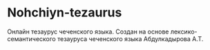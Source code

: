 # Nohchiyn-tezaurus
Онлайн тезаурус чеченского языка. Создан на основе лексико-семантического тезауруса чеченского языка Абдулкадырова А.Т.
